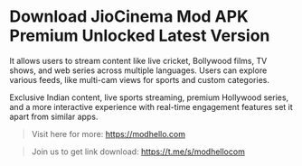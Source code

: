 # Download JioCinema Mod APK Premium Unlocked Latest Version
It allows users to stream content like live cricket, Bollywood films, TV shows, and web series across multiple languages. Users can explore various feeds, like multi-cam views for sports and custom categories.

Exclusive Indian content, live sports streaming, premium Hollywood series, and a more interactive experience with real-time engagement features set it apart from similar apps.
>Visit here for more: https://modhello.com

>Join us to get link download: https://t.me/s/modhellocom
